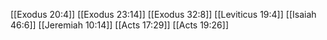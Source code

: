 [[Exodus 20:4]]
[[Exodus 23:14]]
[[Exodus 32:8]]
[[Leviticus 19:4]]
[[Isaiah 46:6]]
[[Jeremiah 10:14]]
[[Acts 17:29]]
[[Acts 19:26]]
